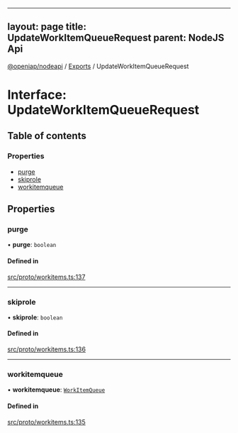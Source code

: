 
---
layout: page
title: UpdateWorkItemQueueRequest
parent: NodeJS Api
---
[@openiap/nodeapi](../README.md) / [Exports](../modules.md) / UpdateWorkItemQueueRequest

# Interface: UpdateWorkItemQueueRequest

## Table of contents

### Properties

- [purge](UpdateWorkItemQueueRequest.md#purge)
- [skiprole](UpdateWorkItemQueueRequest.md#skiprole)
- [workitemqueue](UpdateWorkItemQueueRequest.md#workitemqueue)

## Properties

### purge

• **purge**: `boolean`

#### Defined in

[src/proto/workitems.ts:137](https://github.com/openiap/nodeapi/blob/a6b5438/src/proto/workitems.ts#L137)

___

### skiprole

• **skiprole**: `boolean`

#### Defined in

[src/proto/workitems.ts:136](https://github.com/openiap/nodeapi/blob/a6b5438/src/proto/workitems.ts#L136)

___

### workitemqueue

• **workitemqueue**: [`WorkItemQueue`](../modules.md#workitemqueue)

#### Defined in

[src/proto/workitems.ts:135](https://github.com/openiap/nodeapi/blob/a6b5438/src/proto/workitems.ts#L135)
